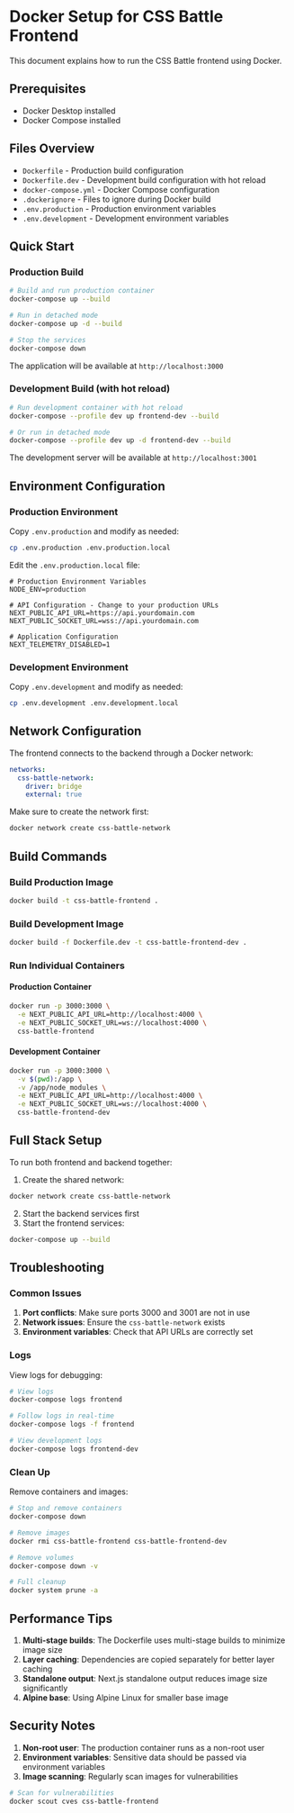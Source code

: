 # Docker Setup for CSS Battle Frontend

This document explains how to run the CSS Battle frontend using Docker.

## Prerequisites

- Docker Desktop installed
- Docker Compose installed

## Files Overview

- `Dockerfile` - Production build configuration
- `Dockerfile.dev` - Development build configuration with hot reload
- `docker-compose.yml` - Docker Compose configuration
- `.dockerignore` - Files to ignore during Docker build
- `.env.production` - Production environment variables
- `.env.development` - Development environment variables

## Quick Start

### Production Build

```bash
# Build and run production container
docker-compose up --build

# Run in detached mode
docker-compose up -d --build

# Stop the services
docker-compose down
```

The application will be available at `http://localhost:3000`

### Development Build (with hot reload)

```bash
# Run development container with hot reload
docker-compose --profile dev up frontend-dev --build

# Or run in detached mode
docker-compose --profile dev up -d frontend-dev --build
```

The development server will be available at `http://localhost:3001`

## Environment Configuration

### Production Environment

Copy `.env.production` and modify as needed:

```bash
cp .env.production .env.production.local
```

Edit the `.env.production.local` file:

```env
# Production Environment Variables
NODE_ENV=production

# API Configuration - Change to your production URLs
NEXT_PUBLIC_API_URL=https://api.yourdomain.com
NEXT_PUBLIC_SOCKET_URL=wss://api.yourdomain.com

# Application Configuration
NEXT_TELEMETRY_DISABLED=1
```

### Development Environment

Copy `.env.development` and modify as needed:

```bash
cp .env.development .env.development.local
```

## Network Configuration

The frontend connects to the backend through a Docker network:

```yaml
networks:
  css-battle-network:
    driver: bridge
    external: true
```

Make sure to create the network first:

```bash
docker network create css-battle-network
```

## Build Commands

### Build Production Image

```bash
docker build -t css-battle-frontend .
```

### Build Development Image

```bash
docker build -f Dockerfile.dev -t css-battle-frontend-dev .
```

### Run Individual Containers

#### Production Container

```bash
docker run -p 3000:3000 \
  -e NEXT_PUBLIC_API_URL=http://localhost:4000 \
  -e NEXT_PUBLIC_SOCKET_URL=ws://localhost:4000 \
  css-battle-frontend
```

#### Development Container

```bash
docker run -p 3000:3000 \
  -v $(pwd):/app \
  -v /app/node_modules \
  -e NEXT_PUBLIC_API_URL=http://localhost:4000 \
  -e NEXT_PUBLIC_SOCKET_URL=ws://localhost:4000 \
  css-battle-frontend-dev
```

## Full Stack Setup

To run both frontend and backend together:

1. Create the shared network:
```bash
docker network create css-battle-network
```

2. Start the backend services first
3. Start the frontend services:
```bash
docker-compose up --build
```

## Troubleshooting

### Common Issues

1. **Port conflicts**: Make sure ports 3000 and 3001 are not in use
2. **Network issues**: Ensure the `css-battle-network` exists
3. **Environment variables**: Check that API URLs are correctly set

### Logs

View logs for debugging:

```bash
# View logs
docker-compose logs frontend

# Follow logs in real-time
docker-compose logs -f frontend

# View development logs
docker-compose logs frontend-dev
```

### Clean Up

Remove containers and images:

```bash
# Stop and remove containers
docker-compose down

# Remove images
docker rmi css-battle-frontend css-battle-frontend-dev

# Remove volumes
docker-compose down -v

# Full cleanup
docker system prune -a
```

## Performance Tips

1. **Multi-stage builds**: The Dockerfile uses multi-stage builds to minimize image size
2. **Layer caching**: Dependencies are copied separately for better layer caching
3. **Standalone output**: Next.js standalone output reduces image size significantly
4. **Alpine base**: Using Alpine Linux for smaller base image

## Security Notes

1. **Non-root user**: The production container runs as a non-root user
2. **Environment variables**: Sensitive data should be passed via environment variables
3. **Image scanning**: Regularly scan images for vulnerabilities

```bash
# Scan for vulnerabilities
docker scout cves css-battle-frontend
```